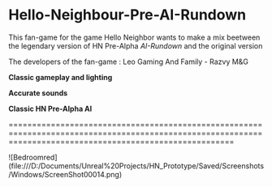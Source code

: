 # Hello-Neighbour-Pre-AI-Rundown
This fan-game for the game Hello Neighbor wants to make a mix beetween the legendary version of HN Pre-Alpha *AI-Rundown* and the original version

The developers of the fan-game :
Leo Gaming And Family - Razvy M&G

**Classic gameplay and lighting**

**Accurate sounds**

**Classic HN Pre-Alpha AI**

============================================================================================================================================================

![Bedroomred] (file:///D:/Documents/Unreal%20Projects/HN_Prototype/Saved/Screenshots/Windows/ScreenShot00014.png)
